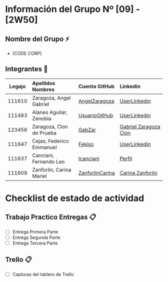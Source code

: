 # Información del Grupo Nº [09] - [2W50]


## Nombre del Grupo :zap:

* [CODE CORP]


## Integrantes :busts_in_silhouette:

| Legajo| Apellidos Nombres  | Cuenta GitHub | Linkedin
| :------: | :-------- | :-------- | :-------- |
| 111610 | Zaragoza, Angel Gabriel |[AngelZaragoza](https://github.com/AngelZaragoza)|[UserLinkedin](https://ar.linkedin.com/)|
| 111483 | Alanes Aguilar, Zenobia |[UsuarioGitHub](https://github.com/111483-AlanesAguilar)|[UserLinkedin](https://ar.linkedin.com/)|
| 123456 | Zaragoza, Clon de Prueba |[GabZar](https://github.com/GabZar)|[Gabriel Zaragoza Clon](https://ar.linkedin.com/123456)|
| 111647 | Cejas, Federico Emmanuel |[Fekiso](https://github.com/Fekiso)|[UserLinkedin](https://ar.linkedin.com/)|
| 111637 | Canciani, Fernando Leo   |[lcanciani](https://github.com/lcanciani)|[Perfil](https://www.linkedin.com/in/fer-canciani-991543192/)|
| 111609 | Zanforlin, Carina Mariel |[ZanforlinCarina](https://github.com/ZanforlinCarina)|[Carina Zanforlin](www.linkedin.com/in/carina-zanforlin-16031987)|


# Checklist de estado de actividad

## Trabajo Practico Entregas :clipboard:
- [ ] Entrega Primera Parte
- [ ] Entrega Segunda Parte
- [ ] Entrega Tercera Parte

## Trello :clipboard:
- [ ] Capturas del tablero de Trello
  
